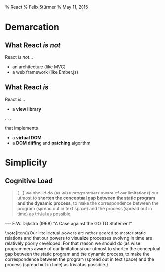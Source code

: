 % React
% Felix Stürmer
% May 11, 2015

# Demarcation

## What React _is not_

React _is not_...

* an architecture (like MVC)
* a web framework (like Ember.js)

## What React _is_

React _is_...

* a **view library**

. . .

that implements

* a **virtual DOM**
* a **DOM diffing** and **patching** algorithm

# Simplicity

## Cognitive Load

> [...] we should do (as wise programmers aware of our limitations) our utmost
to **shorten the conceptual gap between the static program and the dynamic
process**, to make the correspondence between the program (spread out in text
space) and the process (spread out in time) as trivial as possible. 

--- E.W. Dijkstra (1968) "A Case against the GO TO Statement"

\note[item]{Our intellectual powers are rather geared to master static relations and that our powers to visualize processes evolving in time are relatively poorly developed. For that reason we should do (as wise programmers aware of our limitations) our utmost to shorten the conceptual gap between the static program and the dynamic process, to make the correspondence between the program (spread out in text space) and the process (spread out in time) as trivial as possible.}

<!--
      section
        h2 to achieve
        ul
          li
            em Simplicity
        h2 through
        ul
          li
            em Robustness
          li
            em Predictability

      section
        h2 The obligatory quote
        blockquote
          span [...] we should do (as wise programmers aware of our limitations) our utmost to 
          em shorten the conceptual gap between the static program and the dynamic process
          span , to make the correspondence between the program (spread out in text space) and the process (spread out in time) as trivial as possible. 
        p.citation E.W. Dijkstra (1968) "A Case against the GO TO Statement"
        aside
          p obligatory quote
          blockquote
            p Our intellectual powers are rather geared to master static relations and that our powers to visualize processes evolving in time are relatively poorly developed. For that reason we should do (as wise programmers aware of our limitations) our utmost to shorten the conceptual gap between the static program and the dynamic process, to make the correspondence between the program (spread out in text space) and the process (spread out in time) as trivial as possible. 
          p by Dijkstra

      section
        h2 Why Simplicity
        ul
          li less to keep in mind
          li 
            span fewer mistakes, 
            em fewer bugs
          li
            span easier to 
            em learn
          li 
            span easier to 
            em adapt

      section
        h2 How does React tacle that?
        ul
          li
            span Cohesive, composable 
            em components
          li
            em Stateless
            span , 
            em pure 
            span render functions
            ul
              li
                span Input: 
                em state
                span , 
                em properties
              li
                span Output: 
                em virtual DOM elements

      section
        .mermaid.
          graph LR
            classDef default stroke:#728DA5,stroke-width:2px;
            linkStyle defaulDEFAULTt stroke:#728DA5,stroke-width:2px;
            subgraph Model
              model1(State 1)
              model2(State 2)
              model1->model2
            end

      section
        pre.line-numbers
          code.language-coffeescript.
            bespoke.from 'article', [
              classes(),
              keys(),
              touch(),
              bullets('li, .bullet')
            ]
      section
        h2 template in my js?
-->
